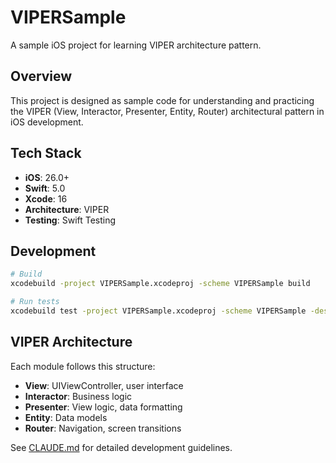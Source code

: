 # VIPERSample

A sample iOS project for learning VIPER architecture pattern.

## Overview

This project is designed as sample code for understanding and practicing the VIPER (View, Interactor, Presenter, Entity, Router) architectural pattern in iOS development.

## Tech Stack

- **iOS**: 26.0+
- **Swift**: 5.0
- **Xcode**: 16
- **Architecture**: VIPER
- **Testing**: Swift Testing

## Development

```bash
# Build
xcodebuild -project VIPERSample.xcodeproj -scheme VIPERSample build

# Run tests
xcodebuild test -project VIPERSample.xcodeproj -scheme VIPERSample -destination 'platform=iOS Simulator,name=iPhone 15,OS=latest'
```

## VIPER Architecture

Each module follows this structure:

- **View**: UIViewController, user interface
- **Interactor**: Business logic
- **Presenter**: View logic, data formatting
- **Entity**: Data models
- **Router**: Navigation, screen transitions

See [CLAUDE.md](CLAUDE.md) for detailed development guidelines.
